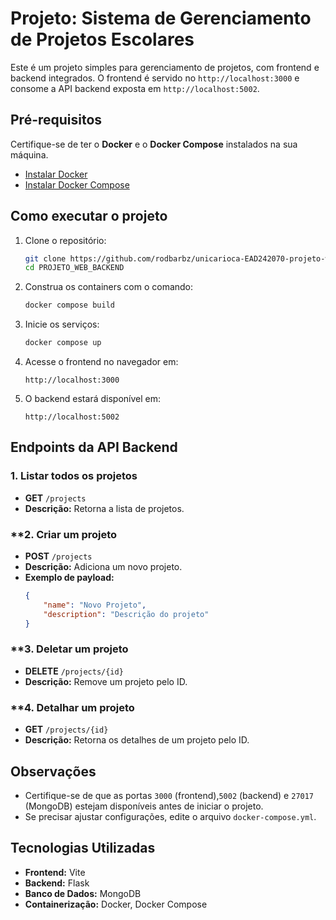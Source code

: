 # Projeto: Sistema de Gerenciamento de Projetos Escolares

Este é um projeto simples para gerenciamento de projetos, com frontend e backend integrados. O frontend é servido no `http://localhost:3000` e consome a API backend exposta em `http://localhost:5002`.

## Pré-requisitos

Certifique-se de ter o **Docker** e o **Docker Compose** instalados na sua máquina.

- [Instalar Docker](https://docs.docker.com/get-docker/)
- [Instalar Docker Compose](https://docs.docker.com/compose/install/)

## Como executar o projeto

1. Clone o repositório:
   ```bash
   git clone https://github.com/rodbarbz/unicarioca-EAD242070-projeto-web-backend.git
   cd PROJETO_WEB_BACKEND

2. Construa os containers com o comando:
    ```bash
    docker compose build

3. Inicie os serviços:
    ```bash
    docker compose up

4. Acesse o frontend no navegador em:
    ```browser
    http://localhost:3000

5. O backend estará disponível em:
    ```browser
    http://localhost:5002

## Endpoints da API Backend

### **1. Listar todos os projetos**
- **GET** `/projects`
- **Descrição:** Retorna a lista de projetos.


### **2. Criar um projeto
- **POST** `/projects`
- **Descrição:**  Adiciona um novo projeto.
- **Exemplo de payload:**
    ```json
    {
        "name": "Novo Projeto",
        "description": "Descrição do projeto"
    }


### **3. Deletar um projeto
- **DELETE** `/projects/{id}`
- **Descrição:** Remove um projeto pelo ID.

### **4. Detalhar um projeto
- **GET** `/projects/{id}`
- **Descrição:** Retorna os detalhes de um projeto pelo ID.


## Observações
- Certifique-se de que as portas `3000` (frontend),`5002` (backend) e `27017` (MongoDB) estejam disponíveis antes de iniciar o projeto.
- Se precisar ajustar configurações, edite o arquivo `docker-compose.yml`.

## Tecnologias Utilizadas
- **Frontend:** Vite
- **Backend:** Flask
- **Banco de Dados:** MongoDB
- **Containerização:** Docker, Docker Compose